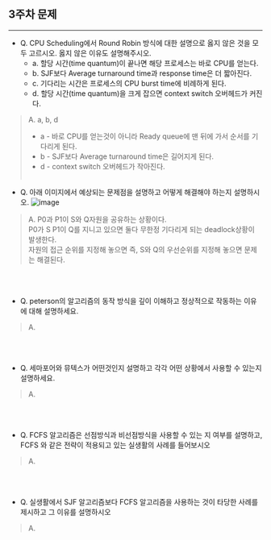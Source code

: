 ## 3주차 문제

---

- Q. CPU Scheduling에서 Round Robin 방식에 대한 설명으로 옳지 않은 것을 모두 고르시오. 옳지 않은 이유도 설명해주시오.
    - a. 할당 시간(time quantum)이 끝나면 해당 프로세스는 바로 CPU를 얻는다.
    - b. SJF보다 Average turnaround time과 response time은 더 짧아진다.
    - c. 기다리는 시간은 프로세스의 CPU burst time에 비례하게 된다.
    - d. 할당 시간(time quantum)을 크게 잡으면 context switch 오버헤드가 커진다.
> A.  a, b, d
> - a - 바로 CPU를 얻는것이 아니라 Ready queue에 맨 뒤에 가서 순서를 기다리게 된다.
> - b - SJF보다 Average turnaround time은 길어지게 된다.
> - d - context switch 오버헤드가 작아진다.
<br><br>

- Q. 아래 이미지에서 예상되는 문제점을 설명하고 어떻게 해결해야 하는지 설명하시오.
![image](https://img1.daumcdn.net/thumb/R1280x0/?scode=mtistory2&fname=https%3A%2F%2Fblog.kakaocdn.net%2Fdn%2FbBJu9u%2FbtqMdVlVcrN%2F5mw3gV7jaoEJd1rQrTMSR1%2Fimg.png)<br>

> A. P0과 P1이 S와 Q자원을 공유하는 상황이다.<br>
> P0가 S P1이 Q를 지니고 있으면 둘다 무한정 기다리게 되는 deadlock상황이 발생한다.<br>
> 자원의 접근 순위를 지정해 놓으면 즉, S와 Q의 우선순위를 지정해 놓으면 문제는 해결된다.

<br><br>
- Q. peterson의 알고리즘의 동작 방식을 깊이 이해하고 정상적으로 작동하는 이유에 대해 설명하세요.
> A. 


<br><br>

- Q. 세마포어와 뮤텍스가 어떤것인지 설명하고 각각 어떤 상황에서 사용할 수 있는지 설명하세요.
> A.

<br><br>

- Q. FCFS 알고리즘은 선점방식과 비선점방식을 사용할 수 있는 지 여부를 설명하고, FCFS 와 같은 전략이 적용되고 있는 실생활의 사례를 들어보시오

> A.  

<br><br>

- Q. 실생활에서 SJF 알고리즘보다 FCFS 알고리즘을 사용하는 것이 타당한 사례를 제시하고 그 이유를 설명하시오

> A.

<br><br>